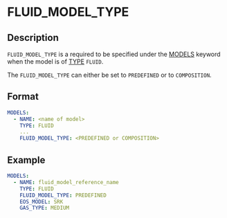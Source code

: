 # FLUID_MODEL_TYPE

## Description

`FLUID_MODEL_TYPE` is a required to be specified under the [MODELS](/about/references/MODELS.md) keyword when
the model is of [TYPE](/about/references/TYPE.md) `FLUID`.

The `FLUID_MODEL_TYPE` can either be set to `PREDEFINED` or to `COMPOSITION`.

## Format

~~~~yaml
MODELS:
  - NAME: <name of model>
    TYPE: FLUID
    ...
    FLUID_MODEL_TYPE: <PREDEFINED or COMPOSITION>
~~~~

## Example

~~~~yaml
MODELS:
  - NAME: fluid_model_reference_name
    TYPE: FLUID
    FLUID_MODEL_TYPE: PREDEFINED
    EOS_MODEL: SRK
    GAS_TYPE: MEDIUM
~~~~
